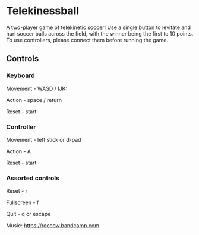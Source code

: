 # Telekinessball

A two-player game of telekinetic soccer! Use a single button to levitate and hurl soccer balls across the field, with the winner being the first to 10 points. To use controllers, please connect them before running the game.

## Controls
### Keyboard
Movement - WASD / IJK:

Action - space / return

Reset - start

### Controller
Movement - left stick or d-pad

Action - A

Reset - start

### Assorted controls
Reset - r

Fullscreen - f

Quit - q or escape

Music: https://roccow.bandcamp.com
